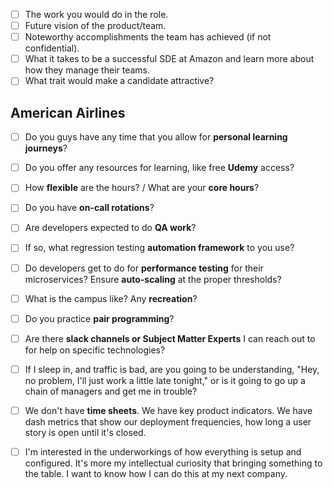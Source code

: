 - [ ] The work you would do in the role.
- [ ] Future vision of the product/team. 
- [ ] Noteworthy accomplishments the team has achieved (if not confidential).
- [ ] What it takes to be a successful SDE at Amazon and learn more about how they manage their teams.
- [ ] What trait would make a candidate attractive?

## American Airlines
- [ ] Do you guys have any time that you allow for **personal learning journeys**?
- [ ] Do you offer any resources for learning, like free **Udemy** access?
- [ ] How **flexible** are the hours? / What are your **core hours**?
- [ ] Do you have **on-call rotations**?
- [ ] Are developers expected to do **QA work**?
- [ ] If so, what regression testing **automation framework** to you use?
- [ ] Do developers get to do for **performance testing** for their microservices? Ensure **auto-scaling** at the proper thresholds?
- [ ] What is the campus like? Any **recreation**?
- [ ] Do you practice **pair programming**?
- [ ] Are there **slack channels or Subject Matter Experts** I can reach out to for help on specific technologies?
- [ ] If I sleep in, and traffic is bad, are you going to be understanding, "Hey, no problem, I'll just work a little late tonight," or is it going to go up a chain of managers and get me in trouble?
- [ ] We don't have **time sheets**. We have key product indicators. We have dash metrics that show our deployment frequencies, how long a user story is open until it's closed.
- [ ] I'm interested in the underworkings of how everything is setup and configured. It's more my intellectual curiosity that bringing something to the table. I want to know how I can do this at my next company.

